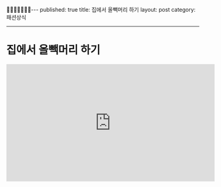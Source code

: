 ---
published: true
title: 집에서 올빽머리 하기
layout: post
category: 패션상식

---
집에서 올빽머리 하기
====

<iframe src='http://serviceapi.rmcnmv.naver.com/flash/outKeyPlayer.nhn?vid=2345F45D30232BC63553EAF2DCEC83E651CD&outKey=V126631532e7e101ecd56b3c84f1a5e8eae52819f4ac44d946112b3c84f1a5e8eae52&controlBarMovable=true&jsCallable=true&isAutoPlay=true&skinName=tvcast_white' frameborder='no' scrolling='no' marginwidth='0' marginheight='0' WIDTH='544' HEIGHT='306'></iframe>

